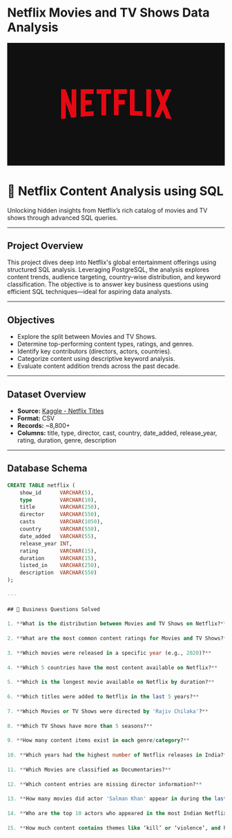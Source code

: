 # Netflix Movies and TV Shows Data Analysis
![Netflix Logo](https://github.com/ysukeerthi/Netflix-Data-Analysis/raw/main/Netflix_logo.png)
# 🎥 Netflix Content Analysis using SQL

Unlocking hidden insights from Netflix’s rich catalog of movies and TV shows through advanced SQL queries.

---

## Project Overview

This project dives deep into Netflix's global entertainment offerings using structured SQL analysis. Leveraging PostgreSQL, the analysis explores content trends, audience targeting, country-wise distribution, and keyword classification. The objective is to answer key business questions using efficient SQL techniques—ideal for aspiring data analysts.

---

## Objectives

- Explore the split between Movies and TV Shows.
- Determine top-performing content types, ratings, and genres.
- Identify key contributors (directors, actors, countries).
- Categorize content using descriptive keyword analysis.
- Evaluate content addition trends across the past decade.

---

## Dataset Overview

- **Source:** [Kaggle - Netflix Titles](https://www.kaggle.com/datasets/shivamb/netflix-shows)
- **Format:** CSV
- **Records:** ~8,800+
- **Columns:** title, type, director, cast, country, date_added, release_year, rating, duration, genre, description

---

## Database Schema

```sql
CREATE TABLE netflix (
    show_id      VARCHAR(5),
    type         VARCHAR(10),
    title        VARCHAR(250),
    director     VARCHAR(550),
    casts        VARCHAR(1050),
    country      VARCHAR(550),
    date_added   VARCHAR(55),
    release_year INT,
    rating       VARCHAR(15),
    duration     VARCHAR(15),
    listed_in    VARCHAR(250),
    description  VARCHAR(550)
);

---

## 💼 Business Questions Solved

1. **What is the distribution between Movies and TV Shows on Netflix?**

2. **What are the most common content ratings for Movies and TV Shows?**

3. **Which movies were released in a specific year (e.g., 2020)?**

4. **Which 5 countries have the most content available on Netflix?**

5. **Which is the longest movie available on Netflix by duration?**

6. **Which titles were added to Netflix in the last 5 years?**

7. **Which Movies or TV Shows were directed by 'Rajiv Chilaka'?**

8. **Which TV Shows have more than 5 seasons?**

9. **How many content items exist in each genre/category?**

10. **Which years had the highest number of Netflix releases in India?**

11. **Which Movies are classified as Documentaries?**

12. **Which content entries are missing director information?**

13. **How many movies did actor 'Salman Khan' appear in during the last 10 years?**

14. **Who are the top 10 actors who appeared in the most Indian Netflix movies?**

15. **How much content contains themes like ‘kill’ or ‘violence’, and how can we categorize them as ‘Good’ or ‘Bad’?**





